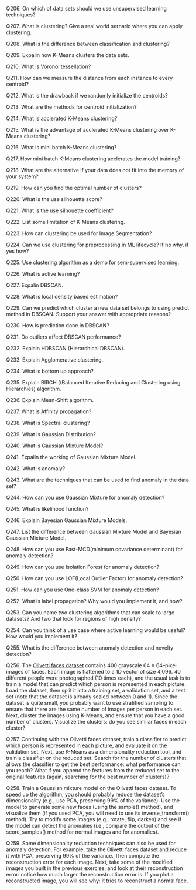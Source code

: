 Q206. On which of data sets should we use unsupervised learning techniques?

Q207. What is clustering? Give a real world sernario where you can apply clustering.

Q208. What is the difference between classification and clustering?

Q209. Expalin how K-Means clusters the data sets.

Q210. What is Voronoi tessellation?

Q211. How can we measure the distance from each instance to every centroid?

Q212. What is the drawback if we randomly initialize the centroids?

Q213. What are the methods for centroid initialization?

Q214. What is acclerated K-Means clustering?

Q215. What is the advantage of acclerated K-Means clustering over K-Means clustering?

Q216. What is mini batch K-Means clustering?

Q217. How mini batch K-Means clustering acclerates the model training?

Q218. What are the alternative if your data does not fit into the memory of your system?

Q219. How can you find the optimal number of clusters?

Q220. What is the use silhouette score?

Q221. What is the use silhouette coefficient?

Q222. List some limitation of K-Means clustering.

Q223. How can clustering be used for Image Segmentation?

Q224. Can we use clustering for preprocessing in ML lifecycle? If no why, if yes how?

Q225. Use clustering algorithm as a demo for sem-supervised learning.

Q226. What is active learning?

Q227. Expalin DBSCAN.

Q228. What is local density based estimation?

Q229. Can we predict which cluster a new data set belongs to using predict method in DBSCAN. Support your answer with appropriate reasons?

Q230. How is prediction done in DBSCAN?

Q231. Do outliers affect DBSCAN performance?

Q232. Explain HDBSCAN (Hierarchical DBSCAN).

Q233. Explain Agglomerative clustering.

Q234. What is bottom up approach?

Q235. Explain BIRCH ((Balanced Iterative Reducing and Clustering using Hierarchies) algorithm.

Q236. Explain Mean-Shift algorithm.

Q237. What is Affinity propagation?

Q238. What is Spectral clustering?

Q239. What is Gaussian Distribution?

Q240. What is Gaussian Mixture Model?

Q241. Expalin the working of Gaussian Mixture Model.

Q242. What is anomaly?

Q243. What are the techniques that can be used to find anomaly in the data set?

Q244. How can you use Gaussian Mixture for anomaly detection?

Q245. What is likelihood function?

Q246. Explain Bayesian Gaussian Mixture Models.

Q247. List the difference between Gaussian Mixture Model and Bayesian Gaussian Mixture Model.

Q248. How can you use Fast-MCD(minimum covariance determinant) for anomaly detection?

Q249. How can you use Isolation Forest for anomaly detection?

Q250. How can you use LOF(Local Outlier Factor) for anomaly detection?

Q251. How can you use One-class SVM for anomaly detection?

Q252. What is label propagation? Why would you implement it, and how?

Q253. Can you name two clustering algorithms that can scale to large datasets? And two that look for regions of high density?

Q254. Can you think of a use case where active learning would be useful? How would
you implement it?

Q255. What is the difference between anomaly detection and novelty detection?

Q256. The [Olivetti faces dataset](https://www.kaggle.com/code/serkanpeldek/face-recognition-on-olivetti-dataset) contains 400 grayscale 64 × 64–pixel images of faces. Each image is flattened to a 1D vector of size 4,096. 40 different people were photographed (10 times each), and the usual task is to train a model that
can predict which person is represented in each picture. Load the dataset, then split it into a training set, a validation set, and a test set (note that the dataset is already scaled between 0 and 1). Since the dataset is quite small, you probably want to use stratified sampling to ensure that there are the same number of images per person in each set. Next, cluster the images using K-Means, and ensure that you have a good number of clusters.
Visualize the clusters: do you see similar faces in each cluster?

Q257. Continuing with the Olivetti faces dataset, train a classifier to predict which person is represented in each picture, and evaluate it on the validation set. Next, use K-Means as a dimensionality reduction tool, and train a classifier on the reduced set. Search for the number of clusters that allows the classifier to get the best performance: what performance can you reach? What if you append the features from the reduced set to the original features (again, searching for the best number of clusters)?

Q258. Train a Gaussian mixture model on the Olivetti faces dataset. To speed up the
algorithm, you should probably reduce the dataset’s dimensionality (e.g., use
PCA, preserving 99% of the variance). Use the model to generate some new faces
(using the sample() method), and visualize them (if you used PCA, you will need
to use its inverse_transform() method). Try to modify some images (e.g.,
rotate, flip, darken) and see if the model can detect the anomalies (i.e., compare
the output of the score_samples() method for normal images and for anomalies).

Q259. Some dimensionality reduction techniques can also be used for anomaly detection. For example, take the Olivetti faces dataset and reduce it with PCA, preserving 99% of the variance. Then compute the reconstruction error for each image.
Next, take some of the modified images you built in the previous exercise, and
look at their reconstruction error: notice how much larger the reconstruction
error is. If you plot a reconstructed image, you will see why: it tries to reconstruct
a normal face.
